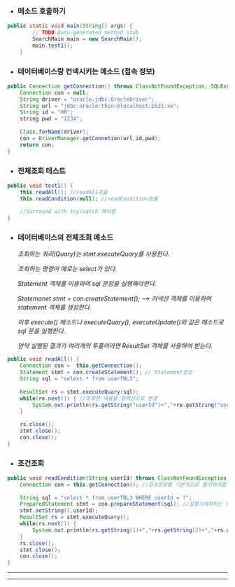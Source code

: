 - ### 메소드 호출하기

```java
public static void main(String[] args) {
		// TODO Auto-generated method stub
		SearchMain main = new SearchMain();
		main.test1();
	}
```



- ### 데이터베이스랑 컨넥시키는 메소드 (접속 정보)

```java
public Connection getConnection() throws ClassNotFoundException, SQLException { 
    Connection con = null;
    String driver = "oracle.jdbc.OracleDriver";
    String url = "jdbc:oracle:thin:@localhost:1521:xe";
    String id = "HR";
    string pwd = "1234";
    
    Class.forName(driver);
    con = DriverManager.getConnetion(url,id,pwd);
    return con;
}
```



- ### 전체조회 테스트

```java
public void test1() {
    this.readAll(); //readAll호출
    this.readCondition(null); //readCondition호출
   
    //Surround with try/catch 해야함
}
```



- ### 데이터베이스의 전체조회 메소드

  _조회하는 쿼리(Quary)는 stmt.executeQuary를 사용한다._

  _조회하는 명령어 예로는 select가 있다._

  _Statement 객체를 이용하여 sql 문장을 실행해야한다._

  _Statemanet stmt = con.createStatement();  --> 커넥션 객체를 이용하여 statement 객체를 생성한다._

  _이후 execute() 메소드나 executeQuary(), executeUpdate()와 같은 메소드로 sql 문을 실행한다._

  _만약 실행된 결과가 여러개의 투플이라면 ResultSet 객체를 사용하여 받는다._

```java
public void readAll() {
    Connection con =  this.getConnection();
    Statement stmt = con.createStatement(); // Statement생성
    String sql = "select * from userTBL3";
    
    ResultSet rs = stmt.executeQuary(sql);
    while(re.next()) { //조회한 내용을 컬렉션으로 변경
        System.out.println(rs.getString("userId")+","+re.getString("userName")+","+rs.getInt("birthYear"));
    }
    
    rs.close();
    stmt.close();
    con.close();
}
```



- ### 조건조회

```java
public void readCondition(String userId) throws ClassNotFoundException, SQLException {
    Connection con = this.getConnection(); //접속정보를 기본적으로 불러와야함
   
    String sql = "select * from userTBL3 WHERE userId = ?";
    PreparedStatement stmt = con.prepareStatement(sql); //실행시켜야하는 쿼리
    stmt.setString(1,userId);
    ResultSet rs = stmt.executeQuary();
    while(rs.next()) {
        System.out.println(rs.getString(1)+","+rs.getString(2)+","+rs.getInt(3));
    }
    rs.close();
    stmt.close();
    con.close();
}
```

---

---

